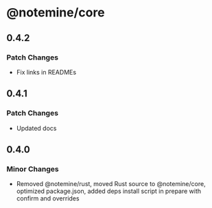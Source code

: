 # @notemine/core

## 0.4.2

### Patch Changes

- Fix links in READMEs

## 0.4.1

### Patch Changes

- Updated docs

## 0.4.0

### Minor Changes

- Removed @notemine/rust, moved Rust source to @notemine/core, optimized package.json, added deps install script in prepare with confirm and overrides
